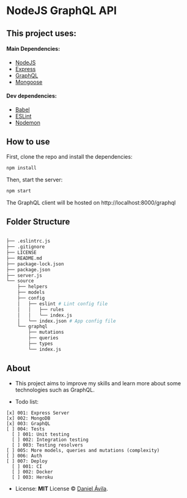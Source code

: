 # NodeJS GraphQL API

## This project uses:

#### Main Dependencies:
- [NodeJS](https://nodejs.org/en/)
- [Express](http://expressjs.com)
- [GraphQL](http://graphql.org)
- [Mongoose](http://mongoosejs.com)

#### Dev dependencies:
- [Babel](https://babeljs.io)
- [ESLint](https://eslint.org)
- [Nodemon](https://nodemon.io)


## How to use

First, clone the repo and install the dependencies:

```bash
npm install
```

Then, start the server:

```bash
npm start
```

The GraphQL client will be hosted on http://localhost:8000/graphql


## Folder Structure
```bash

├── .eslintrc.js
├── .gitignore
├── LICENSE
├── README.md
├── package-lock.json
├── package.json
├── server.js
└── source
    ├── helpers
    ├── models
    ├── config
    │   ├── eslint # Lint config file
    │   │   ├── rules
    │   │   └── index.js
    │   └── index.json # App config file
    └── graphql
        ├── mutations
        ├── queries
        ├── types
        └── index.js
```

## About

- This project aims to improve my skills and learn more about some technologies such as GraphQL.

- Todo list:
```
[x] 001: Express Server
[x] 002: MongoDB
[x] 003: GraphQL
[ ] 004: Tests
  [ ] 001: Unit testing
  [ ] 002: Integration testing
  [ ] 003: Testing resolvers
[ ] 005: More models, queries and mutations (complexity)
[ ] 006: Auth
[ ] 007: Deploy
  [ ] 001: CI
  [ ] 002: Docker
  [ ] 003: Heroku
```


- License: **MIT** License © [Daniel Ávila](http://github.com/danielavilas).
```
